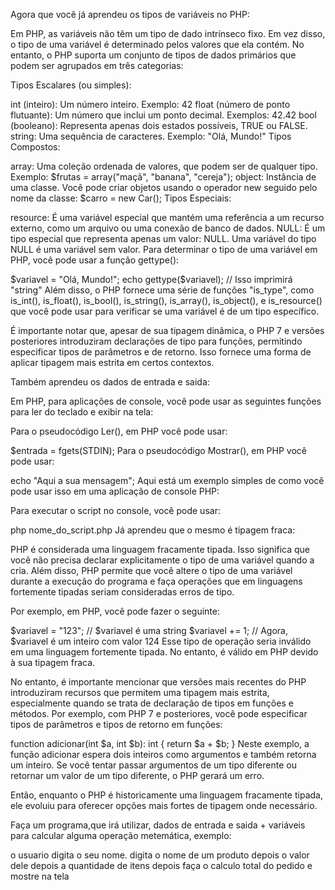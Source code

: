 Agora que você já aprendeu os tipos de variáveis no PHP:

Em PHP, as variáveis não têm um tipo de dado intrínseco fixo. Em vez disso, o tipo de uma variável é determinado pelos valores que ela contém. No entanto, o PHP suporta um conjunto de tipos de dados primários que podem ser agrupados em três categorias:

Tipos Escalares (ou simples):

int (inteiro): Um número inteiro. Exemplo: 42
float (número de ponto flutuante): Um número que inclui um ponto decimal. Exemplos: 42.42
bool (booleano): Representa apenas dois estados possíveis, TRUE ou FALSE.
string: Uma sequência de caracteres. Exemplo: "Olá, Mundo!"
Tipos Compostos:

array: Uma coleção ordenada de valores, que podem ser de qualquer tipo. Exemplo:
$frutas = array("maçã", "banana", "cereja");
object: Instância de uma classe. Você pode criar objetos usando o operador new seguido pelo nome da classe:
$carro = new Car();
Tipos Especiais:

resource: É uma variável especial que mantém uma referência a um recurso externo, como um arquivo ou uma conexão de banco de dados.
NULL: É um tipo especial que representa apenas um valor: NULL. Uma variável do tipo NULL é uma variável sem valor.
Para determinar o tipo de uma variável em PHP, você pode usar a função gettype():

$variavel = "Olá, Mundo!";
echo gettype($variavel);  // Isso imprimirá "string"
Além disso, o PHP fornece uma série de funções "is_type", como is_int(), is_float(), is_bool(), is_string(), is_array(), is_object(), e is_resource() que você pode usar para verificar se uma variável é de um tipo específico.

É importante notar que, apesar de sua tipagem dinâmica, o PHP 7 e versões posteriores introduziram declarações de tipo para funções, permitindo especificar tipos de parâmetros e de retorno. Isso fornece uma forma de aplicar tipagem mais estrita em certos contextos.

Também aprendeu os dados de entrada e saida:

Em PHP, para aplicações de console, você pode usar as seguintes funções para ler do teclado e exibir na tela:

Para o pseudocódigo Ler(), em PHP você pode usar:

$entrada = fgets(STDIN);
Para o pseudocódigo Mostrar(), em PHP você pode usar:

echo "Aqui a sua mensagem";
Aqui está um exemplo simples de como você pode usar isso em uma aplicação de console PHP:

<?php

echo "Digite algo: ";
$entrada = fgets(STDIN);

echo "Você digitou: " . $entrada;

?>
Para executar o script no console, você pode usar:

php nome_do_script.php
Já aprendeu que o mesmo é tipagem fraca:

PHP é considerada uma linguagem fracamente tipada. Isso significa que você não precisa declarar explicitamente o tipo de uma variável quando a cria. Além disso, PHP permite que você altere o tipo de uma variável durante a execução do programa e faça operações que em linguagens fortemente tipadas seriam consideradas erros de tipo.

Por exemplo, em PHP, você pode fazer o seguinte:

$variavel = "123";     // $variavel é uma string
$variavel += 1;        // Agora, $variavel é um inteiro com valor 124
Esse tipo de operação seria inválido em uma linguagem fortemente tipada. No entanto, é válido em PHP devido à sua tipagem fraca.

No entanto, é importante mencionar que versões mais recentes do PHP introduziram recursos que permitem uma tipagem mais estrita, especialmente quando se trata de declaração de tipos em funções e métodos. Por exemplo, com PHP 7 e posteriores, você pode especificar tipos de parâmetros e tipos de retorno em funções:

function adicionar(int $a, int $b): int {
    return $a + $b;
}
Neste exemplo, a função adicionar espera dois inteiros como argumentos e também retorna um inteiro. Se você tentar passar argumentos de um tipo diferente ou retornar um valor de um tipo diferente, o PHP gerará um erro.

Então, enquanto o PHP é historicamente uma linguagem fracamente tipada, ele evoluiu para oferecer opções mais fortes de tipagem onde necessário.

Faça um programa,que irá utilizar, dados de entrada e saida + variáveis para calcular alguma operação metemática, exemplo:

o usuario digita o seu nome. digita o nome de um produto depois o valor dele depois a quantidade de itens depois faça o calculo total do pedido e mostre na tela